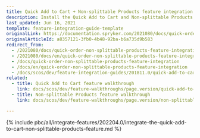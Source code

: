 ```yaml
---
title: Quick Add to Cart + Non-splittable Products feature integration
description: Install the Quick Add to Cart and Non-splittable Products features in your project.
last_updated: Jun 16, 2021
template: feature-integration-guide-template
originalLink: https://documentation.spryker.com/2021080/docs/quick-order-non-splittable-products-feature-integration
originalArticleId: a8357121-3fb0-4b48-92ba-b6a735d9b583
redirect_from:
  - /2021080/docs/quick-order-non-splittable-products-feature-integration
  - /2021080/docs/en/quick-order-non-splittable-products-feature-integration
  - /docs/quick-order-non-splittable-products-feature-integration
  - /docs/en/quick-order-non-splittable-products-feature-integration
  - /docs/scos/dev/feature-integration-guides/201811.0/quick-add-to-cart-non-splittable-products-feature-integration.html
related:
  - title: Quick Add to Cart feature walkthrough
    link: docs/scos/dev/feature-walkthroughs/page.version/quick-add-to-cart-feature-walkthrough/quick-add-to-cart-feature-walkthrough.html
  - title: Non-splittable Products feature walkthrough
    link: docs/scos/dev/feature-walkthroughs/page.version/non-splittable-products-feature-walkthrough.html

---
```


{% include pbc/all/integrate-features/202204.0/integrate-the-quick-add-to-cart-non-splittable-products-feature.md %} <!-- To edit, see /_includes/pbc/all/integrate-features/202204.0/integrate-the-quick-add-to-cart-non-splittable-products-feature.md -->
